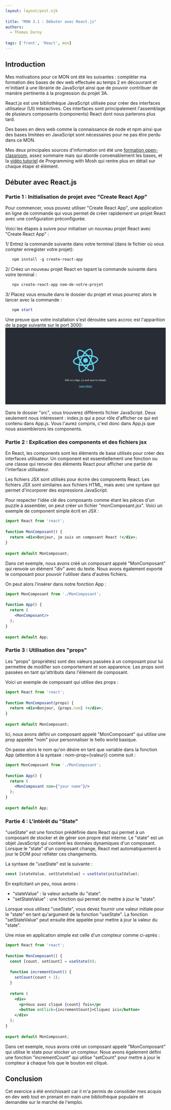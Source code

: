 ```yaml
---
layout: layout/post.njk

title: "MON 3.1 : Débuter avec React.js"
authors:
  - Thomas Duroy 

tags: ['front', 'React', mon]
---
```


## Introduction

Mes motivations pour ce MON ont été les suivantes : compléter ma formation des bases de dev web effectuée au temps 2 en découvrant et m'initiant à une librairie de JavaScript ainsi que de pouvoir contribuer de manière pertinente à la progression du projet 3A.

React.js est une bibliothèque JavaScript utilisée pour créer des interfaces utilisateur (UI) interactives. Ces interfaces sont principalement l'assemblage de plusieurs composants (components) React dont nous parlerons plus tard.

Des bases en devs web comme la connaissance de node et npm ainsi que des bases limitées en JavaScript sont nécessaires pour ne pas être perdu dans ce MON.

Mes deux principales sources d'information ont été une [formation open-classroom](https://openclassrooms.com/fr/courses/7008001-debutez-avec-react/7136837-partagez-votre-state-entre-differents-composants), assez sommaire mais qui aborde convenablement les bases, et la [vidéo tutoriel](https://www.youtube.com/watch?v=Ke90Tje7VS0&t=2025s&ab_channel=ProgrammingwithMosh) de Programming with Mosh qui rentre plus en détail sur chaque étape et élément.

## Débuter avec React.js

### Partie 1 : Initialisation de projet avec "Create React App"

Pour commencer, vous pouvez utiliser "Create React App", une application en ligne de commande qui vous permet de créer rapidement un projet React avec une configuration préconfigurée.

Voici les étapes à suivre pour initialiser un nouveau projet React avec "Create React App" :

1/ Entrez la commande suivante dans votre terminal (dans le fichier où vous compter enregister votre projet):

```powershell
   npm install -g create-react-app
```

2/ Créez un nouveau projet React en tapant la commande suivante dans votre terminal :

```powershell
   npx create-react-app nom-de-votre-projet
```

3/ Placez vous ensuite dans le dossier du projet et vous pourrez alors le lancer avec la commande :

```powershell
   npm start
```

Une preuve que votre installation s'est déroulée sans accroc est l'apparition de la page suivante sur le port 3000:
![](react_default_screen.png)

Dans le dossier "src", vous trouverez différents fichier JavaScript. Deux seulement nous intéressent : index.js qui a pour rôle d'afficher ce qui est contenu dans App.js. Vous l'aurez compris, c'est donc dans App.js que nous assemblerons les components.

### Partie 2 : Explication des components et des fichiers jsx

En React, les components sont les éléments de base utilisés pour créer des interfaces utilisateur. Un component est essentiellement une fonction ou une classe qui renvoie des éléments React pour afficher une partie de l'interface utilisateur.

Les fichiers JSX sont utilisés pour écrire des components React. Les fichiers JSX sont similaires aux fichiers HTML, mais avec une syntaxe qui permet d'incorporer des expressions JavaScript.

Pour respecter l'idée clé des composants comme étant les pièces d'un puzzle à assembler, on peut créer un fichier "monComposant.jsx". Voici un exemple de component simple écrit en JSX :

```jsx
import React from 'react';

function MonComposant() {
  return <div>Bonjour, je suis un composant React !</div>;
}

export default MonComposant;
```

Dans cet exemple, nous avons créé un composant appelé "MonComposant" qui renvoie un élément "div" avec du texte. Nous avons également exporté le composant pour pouvoir l'utiliser dans d'autres fichiers.

On peut alors l'insérer dans notre fonction App :

```jsx
import MonComposant from './MonComposant';

function App() {
  return (
    <MonComposant/>
  );
}

export default App;
```

### Partie 3 : Utilisation des "props"

Les "props" (propriétés) sont des valeurs passées à un composant pour lui permettre de modifier son comportement et son apparence. Les props sont passées en tant qu'attributs dans l'élément de composant.

Voici un exemple de composant qui utilise des props :

```jsx
import React from 'react';

function MonComposant(props) {
  return <div>Bonjour, {props.nom} !</div>;
}

export default MonComposant;
```

Ici, nous avons défini un composant appelé "MonComposant" qui utilise une prop appelée "nom" pour personnaliser le hello world basique.

On passe alors le nom qu'on désire en tant que variable dans la fonction App (attention à la syntaxe : nom-prop={valeur}) comme suit :

```jsx
import MonComposant from './MonComposant';

function App() {
  return (
    <MonComposant nom={"your name"}/>
  );
}

export default App;
```

### Partie 4 : L'intérêt du "State"

"useState" est une fonction prédéfinie dans React qui permet à un composant de stocker et de gérer son propre état interne. Le "state" est un objet JavaScript qui contient les données dynamiques d'un composant. Lorsque le "state" d'un composant change, React met automatiquement à jour le DOM pour refléter ces changements.

La syntaxe de "useState" est la suivante :

```jsx
const [stateValue, setStateValue] = useState(initialValue);
```

En explicitant un peu, nous avons :

- "stateValue" : la valeur actuelle du "state".
- "setStateValue" : une fonction qui permet de mettre à jour le "state".

Lorsque vous utilisez "useState", vous devez fournir une valeur initiale pour le "state" en tant qu'argument de la fonction "useState". La fonction "setStateValue" peut ensuite être appelée pour mettre à jour la valeur du "state".

Une mise en application simple est celle d'un compteur comme ci-après :

```jsx
import React from 'react';

function MonComposant() {
  const [count, setCount] = useState(0);

  function incrementCount() {
    setCount(count + 1);
  }

  return (
    <div>
      <p>Vous avez cliqué {count} fois</p>
      <button onClick={incrementCount}>Cliquez ici</button>
    </div>
  );
}

export default MonComposant;
```

Dans cet exemple, nous avons créé un composant appelé "MonComposant" qui utilise le state pour stocker un compteur. Nous avons également défini une fonction "incrementCount" qui utilise "setCount" pour mettre à jour le compteur à chaque fois que le bouton est cliqué.

## Conclusion

Cet exercice a été enrichissant car il m'a permis de consolider mes acquis en dev web tout en prenant en main une bibliothèque populaire et demandée sur le marché de l'emploi.
